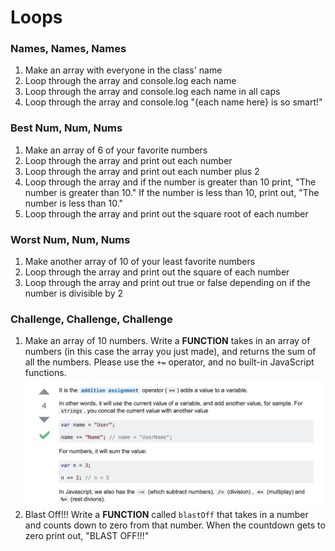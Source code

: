 # Loops

### Names, Names, Names 
1. Make an array with everyone in the class' name
1. Loop through the array and console.log each name
1. Loop through the array and console.log each name in all caps
1. Loop through the array and console.log "{each name here} is so smart!"

### Best Num, Num, Nums
1. Make an array of 6 of your favorite numbers
1. Loop through the array and print out each number
1. Loop through the array and print out each number plus 2
1. Loop through the array and if the number is greater than 10 print, "The number is greater than 10." If the number is less than 10, print out, "The number is less than 10."
1. Loop through the array and print out the square root of each number

### Worst Num, Num, Nums
1. Make another array of 10 of your least favorite numbers
1. Loop through the array and print out the square of each number
1. Loop through the array and print out true or false depending on if the number is divisible by 2

### Challenge, Challenge, Challenge
1. Make an array of 10 numbers. Write a **FUNCTION** takes in an array of numbers (in this case the array you just made), and returns the sum of all the numbers. Please use the `+=` operator, and no built-in JavaScript functions.
  ![Help](images/helper.png)
1. Blast Off!!! Write a **FUNCTION** called `blastOff` that takes in a number and counts down to zero from that number. When the countdown gets to zero print out, "BLAST OFF!!!"